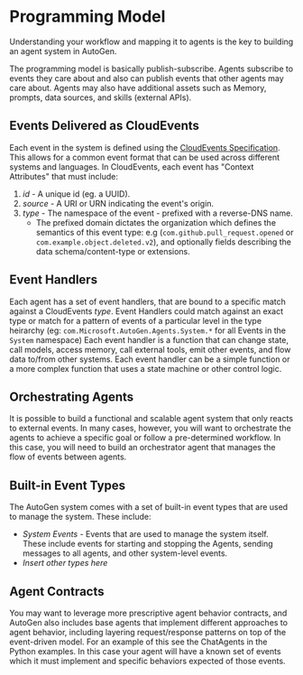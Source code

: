 # Programming Model

Understanding your workflow and mapping it to agents is the key to building an agent system in AutoGen.

The programming model is basically publish-subscribe. Agents subscribe to events they care about and also can publish events that other agents may care about. Agents may also have additional assets such as Memory, prompts, data sources, and skills (external APIs).

## Events Delivered as CloudEvents

Each event in the system is defined using the [CloudEvents Specification](https://cloudevents.io/). This allows for a common event format that can be used across different systems and languages. In CloudEvents, each event has "Context Attributes" that must include:

1. *id* - A unique id (eg. a UUID).
2. *source* - A URI or URN indicating the event's origin.
3. *type* - The namespace of the event - prefixed with a reverse-DNS name.
   - The prefixed domain dictates the organization which defines the semantics of this event type: e.g (`com.github.pull_request.opened` or `com.example.object.deleted.v2`), and optionally fields describing the data schema/content-type or extensions.

## Event Handlers

Each agent has a set of event handlers, that are bound to a specific match against a CloudEvents *type*. Event Handlers could match against an exact type or match for a pattern of events of a particular level in the type heirarchy (eg: `com.Microsoft.AutoGen.Agents.System.*` for all Events in the `System` namespace) Each event handler is a function that can change state, call models, access memory, call external tools, emit other events, and flow data to/from other systems. Each event handler can be a simple function or a more complex function that uses a state machine or other control logic.

## Orchestrating Agents

It is possible to build a functional and scalable agent system that only reacts to external events. In many cases, however, you will want to orchestrate the agents to achieve a specific goal or follow a pre-determined workflow. In this case, you will need to build an orchestrator agent that manages the flow of events between agents.

## Built-in Event Types

The AutoGen system comes with a set of built-in event types that are used to manage the system. These include:

- *System Events* - Events that are used to manage the system itself. These include events for starting and stopping the Agents, sending messages to all agents, and other system-level events.
- *Insert other types here*

## Agent Contracts

You may want to leverage more prescriptive agent behavior contracts, and AutoGen also includes base agents that implement different approaches to agent behavior, including layering request/response patterns on top of the event-driven model. For an example of this see the ChatAgents in the Python examples. In this case your agent will have a known set of events which it must implement and specific behaviors expected of those events.
